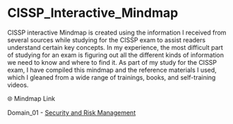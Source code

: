 # CISSP_Interactive_Mindmap
CISSP interactive Mindmap is created using the information I received from several sources while studying for the CISSP exam to assist readers understand certain key concepts. In my experience, the most difficult part of studying for an exam is figuring out all the different kinds of information we need to know and where to find it. As part of my study for the CISSP exam, I have compiled this mindmap and the reference materials I used, which I gleaned from a wide range of trainings, books, and self-training videos.

🌐 Mindmap Link

Domain_01 - [Security and Risk Management](https://sajinshivdas.com/cybersecurity/cissp-mindmap-domain-1/)